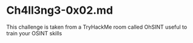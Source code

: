 # Ch4ll3ng3-0x02.md

This challenge is taken from a TryHackMe room called OhSINT useful to train your OSINT skills
